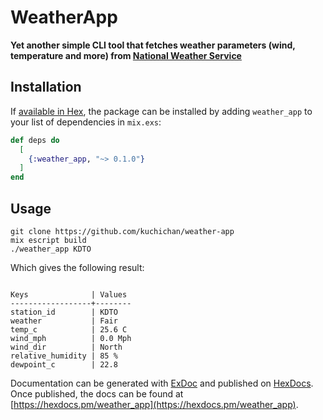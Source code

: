 # WeatherApp

**Yet another simple CLI tool that fetches weather parameters (wind, temperature and more) from [National Weather Service](https://w1.weather.gov)**

## Installation

If [available in Hex](https://hex.pm/docs/publish), the package can be installed
by adding `weather_app` to your list of dependencies in `mix.exs`:

```elixir
def deps do
  [
    {:weather_app, "~> 0.1.0"}
  ]
end
```

## Usage

```console
git clone https://github.com/kuchichan/weather-app
mix escript build
./weather_app KDTO

```

Which gives the following result:
```console

Keys              | Values 
------------------+--------
station_id        | KDTO
weather           | Fair 
temp_c            | 25.6 C 
wind_mph          | 0.0 Mph
wind_dir          | North
relative_humidity | 85 % 
dewpoint_c        | 22.8 
```


Documentation can be generated with [ExDoc](https://github.com/elixir-lang/ex_doc)
and published on [HexDocs](https://hexdocs.pm). Once published, the docs can
be found at [https://hexdocs.pm/weather_app](https://hexdocs.pm/weather_app).

